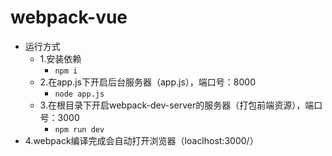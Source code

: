 # webpack-vue
- 运行方式
  - 1.安装依赖
    - ```npm i  ```
  - 2.在app.js下开启后台服务器（app.js），端口号：8000
    - ```node app.js ```
  - 3.在根目录下开启webpack-dev-server的服务器（打包前端资源），端口号：3000
    - ```npm run dev ```
- 4.webpack编译完成会自动打开浏览器（loaclhost:3000/）
    
  
    
